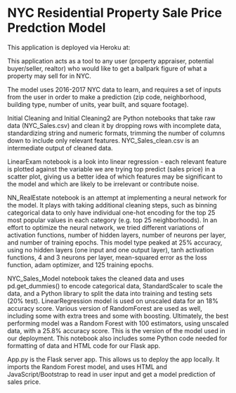 # NYC Residential Property Sale Price Predction Model

This application is deployed via Heroku at: 

This application acts as a tool to any user (property appraiser, potential buyer/seller, realtor) who would like to get a ballpark figure of what a property may sell for in NYC. 

The model uses 2016-2017 NYC data to learn, and requires a set of inputs from the user in order to make a prediction (zip code, neighborhood, building type, number of units, year built, and square footage).

Initial Cleaning and Initial Cleaning2 are Python notebooks that take raw data (NYC_Sales.csv) and clean it by dropping rows with incomplete data, standardizing string and numeric formats, trimming the number of columns down to include only relevant features.
NYC_Sales_clean.csv is an intermediate output of cleaned data.

LinearExam notebook is a look into linear regression - each relevant feature is plotted against the variable we are trying top predict (sales price) in a scatter plot, giving us a better idea of which features may be significant to the model and which are likely to be irrelevant or contribute noise. 

NN_RealEstate notebook is an attempt at implementing a neural network for the model. It plays with taking additional cleaning steps, such as binning categorical data to only have individual one-hot encoding for the top 25 most popular values in each category (e.g. top 25 neighborhoods). In an effort to optimize the neural network, we tried different variations of activation functions, number of hidden layers, number of neurons per layer, and number of training epochs. This model type peaked at 25% accuracy, using no hidden layers (one input and one output layer), tanh activation functions, 4 and 3 neurons per layer, mean-squared error as the loss function, adam optimizer, and 125 training epochs.


NYC_Sales_Model notebook takes the cleaned data and uses pd.get_dummies() to encode categorical data, StandardScaler to scale the data, and a Python library to split the data into training and testing sets (20% test). LinearRegression model is used on unscaled data for an 18% accuracy score.
Various version of RandomForest are used as well, including some with extra trees and some with boosting. 
Ultimately, the best performing model was a Random Forest with 100 estimators, using unscaled data, with a 25.8% accuracy score. This is the version of the model used in our deployment. 
This notebook also includes some Python code needed for formatting of data and HTML code for our Flask app.

App.py is the Flask server app. This allows us to deploy the app locally. It imports the Random Forest model, and uses HTML and JavaScript/Bootstrap to read in user input and get a model prediction of sales price. 

